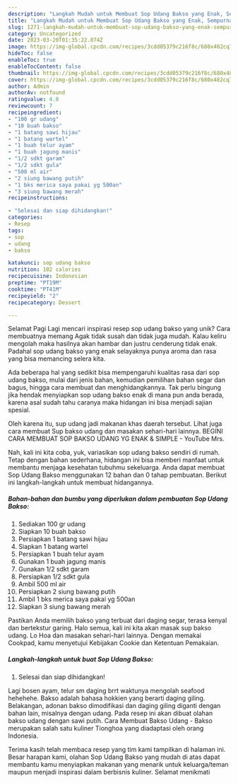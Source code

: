 ```yaml
---
description: "Langkah Mudah untuk Membuat Sop Udang Bakso yang Enak, Sempurna"
title: "Langkah Mudah untuk Membuat Sop Udang Bakso yang Enak, Sempurna"
slug: 1271-langkah-mudah-untuk-membuat-sop-udang-bakso-yang-enak-sempurna
category: Uncategorized
date: 2023-03-20T01:35:22.074Z
image: https://img-global.cpcdn.com/recipes/3cdd05379c216f8c/680x482cq70/sop-udang-bakso-foto-resep-utama.jpg
hideToc: false
enableToc: true
enableTocContent: false
thumbnail: https://img-global.cpcdn.com/recipes/3cdd05379c216f8c/680x482cq70/sop-udang-bakso-foto-resep-utama.jpg
cover: https://img-global.cpcdn.com/recipes/3cdd05379c216f8c/680x482cq70/sop-udang-bakso-foto-resep-utama.jpg
author: Admin
authorAv: notfound
ratingvalue: 4.8
reviewcount: 7
recipeingredient:
- "100 gr udang"
- "10 buah bakso"
- "1 batang sawi hijau"
- "1 batang wartel"
- "1 buah telur ayam"
- "1 buah jagung manis"
- "1/2 sdkt garam"
- "1/2 sdkt gula"
- "500 ml air"
- "2 siung bawang putih"
- "1 bks merica saya pakai yg 500an"
- "3 siung bawang merah"
recipeinstructions:

- "Selesai dan siap dihidangkan!"
categories:
- Resep
tags:
- sop
- udang
- bakso

katakunci: sop udang bakso 
nutrition: 102 calories
recipecuisine: Indonesian
preptime: "PT19M"
cooktime: "PT41M"
recipeyield: "2"
recipecategory: Dessert

---
```



Selamat Pagi Lagi mencari inspirasi resep sop udang bakso yang unik? Cara membuatnya memang Agak tidak susah dan tidak juga mudah. Kalau keliru mengolah maka hasilnya akan hambar dan justru cenderung tidak enak. Padahal sop udang bakso yang enak selayaknya punya aroma dan rasa yang bisa memancing selera kita.


Ada beberapa hal yang sedikit bisa mempengaruhi kualitas rasa dari sop udang bakso, mulai dari jenis bahan, kemudian pemilihan bahan segar dan bagus, hingga cara membuat dan menghidangkannya. Tak perlu bingung jika hendak menyiapkan sop udang bakso enak di mana pun anda berada, karena asal sudah tahu caranya maka hidangan ini bisa menjadi sajian spesial.

Oleh karena itu, sup udang jadi makanan khas daerah tersebut. Lihat juga cara membuat Sup bakso udang dan masakan sehari-hari lainnya. BEGINI CARA MEMBUAT SOP BAKSO UDANG YG ENAK &amp; SIMPLE - YouTube Mrs.


Nah, kali ini kita coba, yuk, variasikan sop udang bakso sendiri di rumah. Tetap dengan bahan sederhana, hidangan ini bisa memberi manfaat untuk membantu menjaga kesehatan tubuhmu sekeluarga. Anda dapat membuat Sop Udang Bakso menggunakan 12 bahan dan 0 tahap pembuatan. Berikut ini langkah-langkah untuk membuat hidangannya.

<!--inarticleads1-->

##### Bahan-bahan dan bumbu yang diperlukan dalam pembuatan Sop Udang Bakso:

1. Sediakan 100 gr udang
1. Siapkan 10 buah bakso
1. Persiapkan 1 batang sawi hijau
1. Siapkan 1 batang wartel
1. Persiapkan 1 buah telur ayam
1. Gunakan 1 buah jagung manis
1. Gunakan 1/2 sdkt garam
1. Persiapkan 1/2 sdkt gula
1. Ambil 500 ml air
1. Persiapkan 2 siung bawang putih
1. Ambil 1 bks merica saya pakai yg 500an
1. Siapkan 3 siung bawang merah


Pastikan Anda memilih bakso yang terbuat dari daging segar, terasa kenyal dan bertekstur garing. Halo semua, kali ini kita akan masak sup bakso udang. Lo Hoa dan masakan sehari-hari lainnya. Dengan memakai Cookpad, kamu menyetujui Kebijakan Cookie dan Ketentuan Pemakaian. 

<!--inarticleads2-->

##### Langkah-langkah untuk buat Sop Udang Bakso:


1. Selesai dan siap dihidangkan!

Lagi bosen ayam, telur sm daging brrt waktunya mengolah seafood hehehehe. Bakso adalah bahasa hokkien yang berarti daging giling. Belakangan, adonan bakso dimodifikasi dan daging giling diganti dengan bahan lain, misalnya dengan udang. Pada resep ini akan dibuat olahan bakso udang dengan sawi putih. Cara Membuat Bakso Udang - Bakso merupakan salah satu kuliner Tionghoa yang diadaptasi oleh orang Indonesia. 

Terima kasih telah membaca resep yang tim kami tampilkan di halaman ini. Besar harapan kami, olahan Sop Udang Bakso yang mudah di atas dapat membantu kamu menyiapkan makanan yang menarik untuk keluarga/teman maupun menjadi inspirasi dalam berbisnis kuliner. Selamat menikmati
